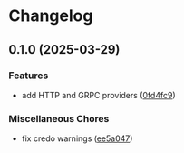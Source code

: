 # Changelog

## 0.1.0 (2025-03-29)


### Features

* add HTTP and GRPC providers ([0fd4fc9](https://github.com/olunusib/openfeature-flagd-provider/commit/0fd4fc92054706a329e1130d8f767030b2fe7092))


### Miscellaneous Chores

* fix credo warnings ([ee5a047](https://github.com/olunusib/openfeature-flagd-provider/commit/ee5a047b3b9bab4afee4153d3906ae6b43d7180d))

